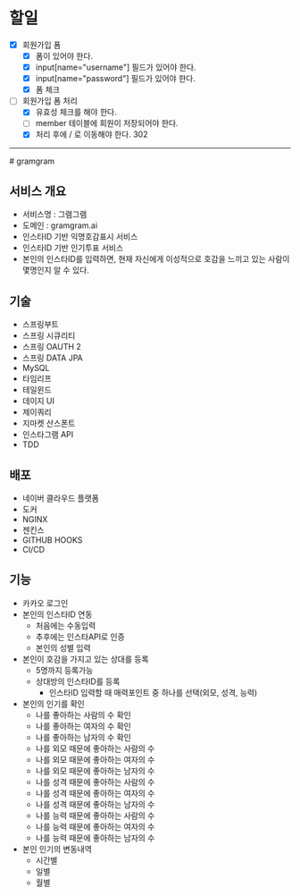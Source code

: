 # 할일

- [x] 회원가입 폼
    - [x] 폼이 있어야 한다.
    - [x] input[name="username"] 필드가 있어야 한다.
    - [x] input[name="password"] 필드가 있어야 한다.
    - [x] 폼 체크
- [ ] 회원가입 폼 처리
    - [x] 유효성 체크를 해야 한다.
    - [ ] member 테이블에 회원이 저장되어야 한다.
    - [x] 처리 후에 / 로 이동해야 한다. 302

<hr>
# gramgram

## 서비스 개요
- 서비스명 : 그램그램
- 도메인 : gramgram.ai
- 인스타ID 기반 익명호감표시 서비스
- 인스타ID 기반 인기투표 서비스
- 본인의 인스타ID를 입력하면, 현재 자신에게 이성적으로 호감을 느끼고 있는 사람이 몇명인지 알 수 있다.

## 기술
- 스프링부트
- 스프링 시큐리티
- 스프링 OAUTH 2
- 스프링 DATA JPA
- MySQL
- 타임리프
- 테일윈드
- 데이지 UI
- 제이쿼리
- 지마켓 산스폰트
- 인스타그램 API
- TDD

## 배포
- 네이버 클라우드 플랫폼
- 도커
- NGINX
- 젠킨스
- GITHUB HOOKS
- CI/CD

## 기능
- 카카오 로그인
- 본인의 인스타ID 연동
	- 처음에는 수동입력
    - 추후에는 인스타API로 인증
    - 본인의 성별 입력
- 본인이 호감을 가지고 있는 상대를 등록
	- 5명까지 등록가능
    - 상대방의 인스타ID를 등록
		- 인스타ID 입력할 때 매력포인트 중 하나를 선택(외모, 성격, 능력)
- 본인의 인기를 확인
	- 나를 좋아하는 사람의 수 확인
    - 나를 좋아하는 여자의 수 확인
    - 나를 좋아하는 남자의 수 확인
    - 나를 외모 때문에 좋아하는 사람의 수
    - 나를 외모 때문에 좋아하는 여자의 수
    - 나를 외모 때문에 좋아하는 남자의 수
    - 나를 성격 때문에 좋아하는 사람의 수
    - 나를 성격 때문에 좋아하는 여자의 수
    - 나를 성격 때문에 좋아하는 남자의 수
    - 나를 능력 때문에 좋아하는 사람의 수
    - 나를 능력 때문에 좋아하는 여자의 수
    - 나를 능력 때문에 좋아하는 남자의 수
- 본인 인기의 변동내역
	- 시간별
    - 일별
    - 월별
